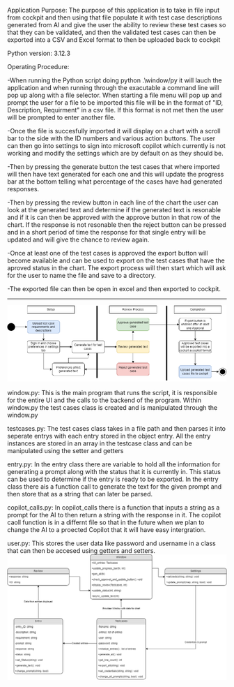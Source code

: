 Application Purpose: The purpose of this application is to take in file input from cockpit and then using that file populate it with test case descriptions generated from AI and give the user the ability to review these test cases so that they can be validated, and then the validated test cases can then be exported into a CSV and Excel format to then be uploaded back to cockpit

Python version: 3.12.3

Operating Procedure: 

-When running the Python script doing python .\window/py it will lauch the application and when running through the exacutable a command line will pop up along with a file selector. When starting a file menu will pop up and prompt the user for a file to be imported this file will be in the format of "ID, Description, Requirment" in a csv file. If this format is not met then the user will be prompted to enter another file. 

-Once the file is succesfully imported it will display on a chart with a scroll bar to the side with the ID numbers and various action buttons. The user can then go into settings to sign into microsoft copilot which currently is not working and modify the settings which are by default on as they should be. 

-Then by pressing the generate button the test cases that where imported will then have text generated for each one and this will update the progress bar at the bottom telling what percentage of the cases have had generated responses.

-Then by pressing the review button in each line of the chart the user can look at the generated text and determine if the generated text is resonable and if it is can then be approved with the approve button in that row of the chart. If the response is not resonable then the reject button can be pressed and in a short period of time the response for that single entry will be updated and will give the chance to review again.

-Once at least one of the test cases is approved the export button will become available and can be used to export on the test cases that have the aproved status in the chart. The export process will then start which will ask for the user to name the file and save to a directory. 

-The exported file can then be open in excel and then exported to cockpit.

--------------------------------------------------------------------------------------------------------------------
![UMLflowchart](UMLflowchart.png)

window.py: This is the main program that runs the script, it is responsible for the entire UI and the calls to the backend of the program. Within window.py the test cases class is created and is manipulated through the window.py

testcases.py: The test cases class takes in a file path and then parses it into seperate entrys with each entry stored in the object entry. All the entry instances are stored in an array in the testcase class and can be manipulated using the setter and getters

entry.py: In the entry class there are variable to hold all the information for generating a prompt along with the status that it is currently in. This status can be used to determine if the entry is ready to be exported. In the entry class there ais a function call to generate the text for the given prompt and then store that as a string that can later be parsed.

copilot_calls.py: In copilot_calls there is a function that inputs a string as a prompt for the AI to then return a string with the response in it. The copilot caoll function is in a differnt file so that in the future when we plan to change the AI to a proected Copilot that it will have easy intergration.

user.py: This stores the user data like password and username in a class that can then be accesed using getters and setters.
![UML Class Diamgram](UMLClass.png)
